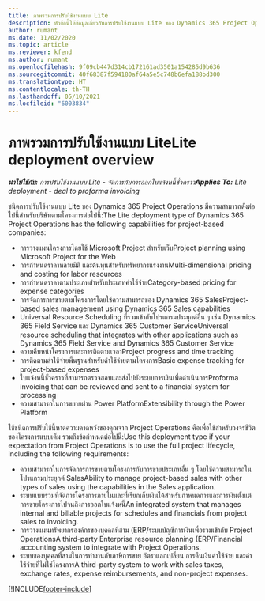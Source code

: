 ```yaml
---
title: ภาพรวมการปรับใช้งานแบบ Lite
description: หัวข้อนี้ให้ข้อมูลเกี่ยวกับการปรับใช้งานแบบ Lite ของ Dynamics 365 Project Operations
author: rumant
ms.date: 11/02/2020
ms.topic: article
ms.reviewer: kfend
ms.author: rumant
ms.openlocfilehash: 9f09cb447d314cb172161ad3501a154285d9b636
ms.sourcegitcommit: 40f68387f594180af64a5e5c748b6efa188bd300
ms.translationtype: HT
ms.contentlocale: th-TH
ms.lasthandoff: 05/10/2021
ms.locfileid: "6003834"
---
```

# <a name="lite-deployment-overview"></a><span data-ttu-id="3b93b-103">ภาพรวมการปรับใช้งานแบบ Lite</span><span class="sxs-lookup"><span data-stu-id="3b93b-103">Lite deployment overview</span></span>

<span data-ttu-id="3b93b-104">_**นำไปใช้กับ:** การปรับใช้งานแบบ Lite - จัดการกับการออกใบแจ้งหนี้ชั่วคราว_</span><span class="sxs-lookup"><span data-stu-id="3b93b-104">_**Applies To:** Lite deployment - deal to proforma invoicing_</span></span>

<span data-ttu-id="3b93b-105">ชนิดการปรับใช้งานแบบ Lite ของ Dynamics 365 Project Operations มีความสามารถดังต่อไปนี้สำหรับบริษัทตามโครงการต่อไปนี้:</span><span class="sxs-lookup"><span data-stu-id="3b93b-105">The Lite deployment type of Dynamics 365 Project Operations has the following capabilities for project-based companies:</span></span>

- <span data-ttu-id="3b93b-106">การวางแผนโครงการโดยใช้ Microsoft Project สำหรับเว็บ</span><span class="sxs-lookup"><span data-stu-id="3b93b-106">Project planning using Microsoft Project for the Web</span></span>
- <span data-ttu-id="3b93b-107">การกำหนดราคาหลายมิติ และต้นทุนสำหรับทรัพยากรแรงงาน</span><span class="sxs-lookup"><span data-stu-id="3b93b-107">Multi-dimensional pricing and costing for labor resources</span></span>
- <span data-ttu-id="3b93b-108">การกำหนดราคาตามประเภทสำหรับประเภทค่าใช้จ่าย</span><span class="sxs-lookup"><span data-stu-id="3b93b-108">Category-based pricing for expense categories</span></span>
- <span data-ttu-id="3b93b-109">การจัดการการขายตามโครงการโดยใช้ความสามารถของ Dynamics 365 Sales</span><span class="sxs-lookup"><span data-stu-id="3b93b-109">Project-based sales management using Dynamics 365 Sales capabilities</span></span>
- <span data-ttu-id="3b93b-110">Universal Resource Scheduling ที่รวมเข้ากับโปรแกรมประยุกต์อื่น ๆ เช่น Dynamics 365 Field Service และ Dynamics 365 Customer Service</span><span class="sxs-lookup"><span data-stu-id="3b93b-110">Universal resource scheduling that integrates with other applications such as Dynamics 365 Field Service and Dynamics 365 Customer Service</span></span>
- <span data-ttu-id="3b93b-111">ความคืบหน้าโครงการและการติดตามเวลา</span><span class="sxs-lookup"><span data-stu-id="3b93b-111">Project progress and time tracking</span></span>
- <span data-ttu-id="3b93b-112">การติดตามค่าใช้จ่ายพื้นฐานสำหรับค่าใช้จ่ายตามโครงการ</span><span class="sxs-lookup"><span data-stu-id="3b93b-112">Basic expense tracking for project-based expenses</span></span>
- <span data-ttu-id="3b93b-113">ใบแจ้งหนี้ชั่วคราวที่สามารถตรวจสอบและส่งไปยังระบบการเงินเพื่อดำเนินการ</span><span class="sxs-lookup"><span data-stu-id="3b93b-113">Proforma invoicing that can be reviewed and sent to a financial system for processing</span></span>
- <span data-ttu-id="3b93b-114">ความสามารถในการขยายผ่าน Power Platform</span><span class="sxs-lookup"><span data-stu-id="3b93b-114">Extensibility through the Power Platform</span></span>

<span data-ttu-id="3b93b-115">ใช้ชนิดการปรับใช้นี้หาดความคาดหวังของคุณจาก Project Operations คือเพื่อใช้สำหรับวงจรชีวิตของโครงการแบบเต็ม รวมถึงข้อกำหนดต่อไปนี้:</span><span class="sxs-lookup"><span data-stu-id="3b93b-115">Use this deployment type if your expectation from Project Operations is to use the full project lifecycle, including the following requirements:</span></span>

- <span data-ttu-id="3b93b-116">ความสามารถในการจัดการการขายตามโครงการกับการขายประเภทอื่น ๆ โดยใช้ความสามารถในโปรแกรมประยุกต์ Sales</span><span class="sxs-lookup"><span data-stu-id="3b93b-116">Ability to manage project-based sales with other types of sales using the capabilities in the Sales application.</span></span>
- <span data-ttu-id="3b93b-117">ระบบแบบรวมที่จัดการโครงการภายในและที่เรียกเก็บเงินได้สำหรับกำหนดการและการเงินตั้งแต่การขายโครงการไปจนถึงการออกใบแจ้งหนี้</span><span class="sxs-lookup"><span data-stu-id="3b93b-117">An integrated system that manages internal and billable projects for schedules and financials from project sales to invoicing.</span></span>
- <span data-ttu-id="3b93b-118">การวางแผนทรัพยากรองค์กรของบุคคลที่สาม (ERP/ระบบบัญชีการเงินเพื่อรวมเข้ากับ Project Operations</span><span class="sxs-lookup"><span data-stu-id="3b93b-118">A third-party Enterprise resource planning (ERP/Financial accounting system to integrate with Project Operations.</span></span>
- <span data-ttu-id="3b93b-119">ระบบของบุคคลที่สามในการทำงานกับภาษีการขาย อัตราแลกเปลี่ยน การคืนเงินค่าใช้จ่าย และค่าใช้จ่ายที่ไม่ใช่โครงการ</span><span class="sxs-lookup"><span data-stu-id="3b93b-119">A third-party system to work with sales taxes, exchange rates, expense reimbursements, and non-project expenses.</span></span>


[!INCLUDE[footer-include](../includes/footer-banner.md)]